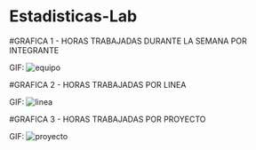 # Estadisticas-Lab

#GRAFICA 1 -  HORAS TRABAJADAS DURANTE LA SEMANA POR INTEGRANTE

GIF:
![equipo](https://user-images.githubusercontent.com/73009717/194767467-5cb5d52e-f1be-4168-a320-7ae5961b630e.gif)

 #GRAFICA 2 -  HORAS TRABAJADAS POR LINEA
 
 GIF:
 ![linea](https://user-images.githubusercontent.com/73009717/194767503-2d37451a-0881-4686-90eb-998ed11e88f2.gif)
 
 
#GRAFICA 3 -  HORAS TRABAJADAS POR PROYECTO

GIF:
![proyecto](https://user-images.githubusercontent.com/73009717/194767702-05142c6c-5499-465c-8447-8f790b3fc723.gif)
